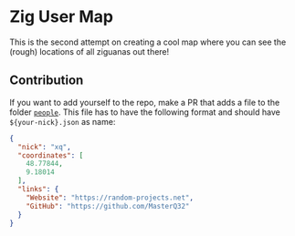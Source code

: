 # Zig User Map

This is the second attempt on creating a cool map where you can see the (rough) locations of all ziguanas out there!

## Contribution

If you want to add yourself to the repo, make a PR that adds a file to the folder [`people`](people/). This file has to have the following format and should have `${your-nick}.json` as name:

```json
{
  "nick": "xq",
  "coordinates": [
    48.77844,
    9.18014
  ],
  "links": {
    "Website": "https://random-projects.net",
    "GitHub": "https://github.com/MasterQ32"
  }
}
```